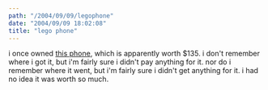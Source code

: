 ```yaml
---
path: "/2004/09/09/legophone" 
date: "2004/09/09 18:02:08" 
title: "lego phone" 
---
```

i once owned <a href="http://www.boingboing.net/2004/09/09/working_lego_phone.html">this phone</a>, which is apparently worth $135. i don't remember where i got it, but i'm fairly sure i didn't pay anything for it. nor do i remember where it went, but i'm fairly sure i didn't get anything for it. i had no idea it was worth so much.